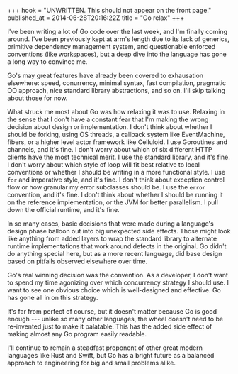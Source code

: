 +++
hook = "UNWRITTEN. This should not appear on the front page."
published_at = 2014-06-28T20:16:22Z
title = "Go relax"
+++

I've been writing a lot of Go code over the last week, and I'm finally coming
around. I've been previously kept at arm's length due to its lack of generics,
primitive dependency management system, and questionable enforced conventions
(like workspaces), but a deep dive into the language has gone a long way to
convince me.

Go's may great features have already been covered to exhausation elsewhere:
speed, conurrency, minimal syntax, fast compilation, pragmatic OO approach,
nice standard library abstractions, and so on. I'll skip talking about those
for now.

What struck me most about Go was how relaxing it was to use. Relaxing in the
sense that I don't have a constant fear that I'm making the wrong decision
about design or implementation. I don't think about whether I should be
forking, using OS threads, a callback system like EventMachine, fibers, or a
higher level actor framework like Celluloid. I use Goroutines and channels, and
it's fine. I don't worry about which of six different HTTP clients have the
most technical merit. I use the standard library, and it's fine. I don't worry
about which style of loop will fit best relative to local conventions or
whether I should be writing in a more functional style. I use `for` and
imperative style, and it's fine. I don't think about exception control flow or
how granular my error subclasses should be. I use the `error` convention, and
it's fine. I don't think about whether I should be running it on the reference
implementation, or the JVM for better parallelism. I pull down the official
runtime, and it's fine.

In so many cases, basic decisions that were made during a language's design
phase balloon out into big unexpected side effects. Those might look like
anything from added layers to wrap the standard library to alternate runtime
implementations that work around defects in the original. Go didn't do anything
special here, but as a more recent language, did base design based on pitfalls
observed elsewhere over time.

Go's real winning decision was the convention. As a developer, I don't want to
spend my time agonizing over which concurrency strategy I should use. I want to
see one obvious choice which is well-designed and effective. Go has gone all in
on this strategy.

It's far from perfect of course, but it doesn't matter because Go is good
enough --- unlike so many other languages, the wheel doesn't need to be
re-invented just to make it palatable. This has the added side effect of making
almost any Go program easily readable.

I'll continue to remain a steadfast proponent of other great modern languages
like Rust and Swift, but Go has a bright future as a balanced approach to
engineering for big and small problems alike.
